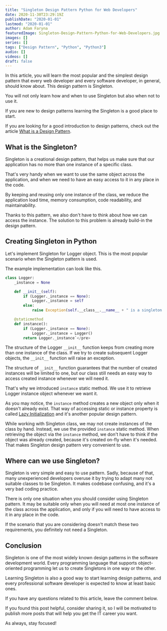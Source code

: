 ```yaml
---
title: "Singleton Design Pattern Python for Web Developers"
date: 2020-11-30T23:29:19Z
publishDate: "2020-01-01"
lastmod: "2020-01-01"
author: Adam Faryna
featuredImage: Singleton-Design-Pattern-Python-for-Web-Developers.jpg
images: []
series: []
tags: ["Design Pattern", "Python", "Python3"]
audio: []
videos: []
draft: false
---
```


In this article, you will learn the most popular and the simplest design pattern that every web developer and every software developer, in general, should know about. This design pattern is Singleton.

You will not only learn how and when to use Singleton but also when not to use it.

If you are new to design patterns learning the Singleton is a good place to start.

If you are looking for a good introduction to design patterns, check out the article [What is a Design Pattern](/posts/what-is-a-design-pattern).

## What is the Singleton?

Singleton is a creational design pattern, that helps us make sure that our application has no more than one instance of a specific class.

That's very handy when we want to use the same object across the application, and when we need to have an easy access to it in any place in the code.

By keeping and reusing only one instance of the class, we reduce the application load time, memory consumption, code readability, and maintainability.

Thanks to this pattern, we also don't have to think about how we can access the instance. The solution to this problem is already build-in the design pattern.

## Creating Singleton in Python

Let's implement Singleton for Logger object. This is the most popular scenario when the Singleton pattern is used.

The example implementation can look like this.

```python
class Logger:
    _instance = None

    def __init__(self):
        if (Logger._instance == None):
            Logger._instance = self
        else:
            raise Exception(self.__class__.__name__ + " is a singleton!")

    @staticmethod
    def instance():
        if (Logger._instance == None):
            Logger._instance = Logger()
        return Logger._instance`</pre>
```

The structure of the Logger `__init__` function keeps from creating more than one instance of the class. If we try to create subsequent Logger objects, the `__init__` function will raise an exception.

The structure of `__init__` function guarantees that the number of created instances will be limited to one, but our class still needs an easy way to access created instance whenever we will need it.

That's why we introduced `instance` static method. We use it to retrieve Logger instance object whenever we want it.

As you may notice, the `instance` method creates a new object only when it doesn't already exist. That way of accessing static or instance property is called [Lazy Initialization](/posts/lazy-initialization-design-pattern-python-for-web-developers/) and it's another popular design pattern.

While working with Singleton class, we may not create instances of the class by hand. Instead, we use the provided `instance` static method. When retrieving the object via the `instance` method, we don't have to think if the object was already created, because it's created on-fly when it's needed. That makes Singleton design pattern very convenient to use.

## Where can we use Singleton?

Singleton is very simple and easy to use pattern. Sadly, because of that, many unexperienced developers overuse it by trying to adapt many not suitable classes to be Singleton. It makes codebase confusing, and it's a very bad coding practice.

There is only one situation when you should consider using Singleton pattern. It may be suitable only when you will need at most one instance of the class across the application, and only if you will need to have access to it in any place in the code.

If the scenario that you are considering doesn't match these two requirements, you definitely not need a Singleton.

## Conclusion

Singleton is one of the most widely known design patterns in the software development world. Every programming language that supports object-oriented programming let us to create Singletons in one way or the other.

Learning Singleton is also a good way to start learning design patterns, and every professional software developer is expected to know at least basic ones.

If you have any questions related to this article, leave the comment below.

If you found this post helpful, consider sharing it, so I will be motivated to publish more posts that will help you get the IT career you want.

As always, stay focused!
